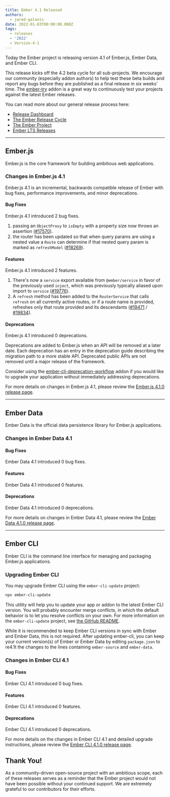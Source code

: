 ```yaml
---
title: Ember 4.1 Released
authors:
  - jared-galanis
date: 2022-01-03T00:00:00.000Z
tags:
  - releases
  - '2022'
  - Version-4-1
---
```


Today the Ember project is releasing version 4.1 of Ember.js, Ember Data, and Ember CLI.

This release kicks off the 4.2 beta cycle for all sub-projects. We encourage our community (especially addon authors) to help test these beta builds and report any bugs before they are published as a final release in six weeks' time. The [ember-try](https://github.com/ember-cli/ember-try) addon is a great way to continuously test your projects against the latest Ember releases.

You can read more about our general release process here:

- [Release Dashboard](http://emberjs.com/releases/)
- [The Ember Release Cycle](https://blog.emberjs.com/new-ember-release-process/)
- [The Ember Project](https://blog.emberjs.com/ember-project-at-2-0/)
- [Ember LTS Releases](https://blog.emberjs.com/announcing-embers-first-lts/)

---

## Ember.js

Ember.js is the core framework for building ambitious web applications.

### Changes in Ember.js 4.1

Ember.js 4.1 is an incremental, backwards compatible release of Ember with bug fixes, performance improvements, and minor deprecations.

#### Bug Fixes

Ember.js 4.1 introduced 2 bug fixes.

1. passing an `ObjectProxy` to `isEmpty` with a property size now throws an assertion ([#17570](https://github.com/emberjs/ember.js/pull/17570)).
2. the router has been updated so that when query params are using a nested value a `Route` can determine if that nested query param is marked as `refreshModel` ([#18269](https://github.com/emberjs/ember.js/pull/18269)).

#### Features

Ember.js 4.1 introduced 2 features.

1. There's now a `service` export available from `@ember/service` in favor of the previously used `inject`, which was previously typically aliased upon import to `service` ([#19776](https://github.com/emberjs/ember.js/pull/19776)).
2. A `refresh` method has been added to the `RouterService` that calls `refresh` on all currently active routes, or if a route name is provided, refreshes only that route provided and its descendants ([#19471](https://github.com/emberjs/ember.js/pull/19471) / [#19834](https://github.com/emberjs/ember.js/pull/19834)).

#### Deprecations

Ember.js 4.1 introduced 0 deprecations.

<!-- Block start: If there were no deprecations, remove this block -->

Deprecations are added to Ember.js when an API will be removed at a later date. Each deprecation has an entry in the deprecation guide describing the migration path to a more stable API. Deprecated public APIs are not removed until a major release of the framework.

Consider using the [ember-cli-deprecation-workflow](https://github.com/mixonic/ember-cli-deprecation-workflow) addon if you would like to upgrade your application without immediately addressing deprecations.

<!-- Block end -->

For more details on changes in Ember.js 4.1, please review the [Ember.js 4.1.0 release page](https://github.com/emberjs/ember.js/releases/tag/v4.1.0).

---

## Ember Data

Ember Data is the official data persistence library for Ember.js applications.

### Changes in Ember Data 4.1

#### Bug Fixes

Ember Data 4.1 introduced 0 bug fixes.

#### Features

Ember Data 4.1 introduced 0 features.

#### Deprecations

Ember Data 4.1 introduced 0 deprecations.

For more details on changes in Ember Data 4.1, please review the
[Ember Data 4.1.0 release page](https://github.com/emberjs/data/releases/tag/v4.1.0).

---

## Ember CLI

Ember CLI is the command line interface for managing and packaging Ember.js applications.

### Upgrading Ember CLI

You may upgrade Ember CLI using the `ember-cli-update` project:

```bash
npx ember-cli-update
```

This utility will help you to update your app or addon to the latest Ember CLI version. You will probably encounter merge conflicts, in which the default behavior is to let you resolve conflicts on your own. For more information on the `ember-cli-update` project, see [the GitHub README](https://github.com/ember-cli/ember-cli-update).

While it is recommended to keep Ember CLI versions in sync with Ember and Ember Data, this is not required. After updating ember-cli, you can keep your current version(s) of Ember or Ember Data by editing `package.json` to re4.1t the changes to the lines containing `ember-source` and `ember-data`.

### Changes in Ember CLI 4.1

#### Bug Fixes

Ember CLI 4.1 introduced 0 bug fixes.

#### Features

Ember CLI 4.1 introduced 0 features.

#### Deprecations

Ember CLI 4.1 introduced 0 deprecations.

For more details on the changes in Ember CLI 4.1 and detailed upgrade
instructions, please review the [Ember CLI 4.1.0 release page](https://github.com/ember-cli/ember-cli/releases/tag/v4.1.0).

## Thank You!

As a community-driven open-source project with an ambitious scope, each of these releases serves as a reminder that the Ember project would not have been possible without your continued support. We are extremely grateful to our contributors for their efforts.
